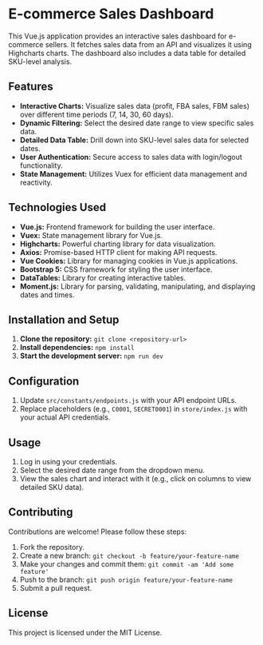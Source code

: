 # E-commerce Sales Dashboard

This Vue.js application provides an interactive sales dashboard for e-commerce sellers. It fetches sales data from an API and visualizes it using Highcharts charts. The dashboard also includes a data table for detailed SKU-level analysis.

## Features

- **Interactive Charts:** Visualize sales data (profit, FBA sales, FBM sales) over different time periods (7, 14, 30, 60 days).
- **Dynamic Filtering:** Select the desired date range to view specific sales data.
- **Detailed Data Table:** Drill down into SKU-level sales data for selected dates.
- **User Authentication:** Secure access to sales data with login/logout functionality.
- **State Management:** Utilizes Vuex for efficient data management and reactivity.

## Technologies Used

- **Vue.js:** Frontend framework for building the user interface.
- **Vuex:** State management library for Vue.js.
- **Highcharts:** Powerful charting library for data visualization.
- **Axios:** Promise-based HTTP client for making API requests.
- **Vue Cookies:** Library for managing cookies in Vue.js applications.
- **Bootstrap 5:** CSS framework for styling the user interface.
- **DataTables:** Library for creating interactive tables.
- **Moment.js:** Library for parsing, validating, manipulating, and displaying dates and times.

## Installation and Setup

1.  **Clone the repository:** `git clone <repository-url>`
2.  **Install dependencies:** `npm install`
3.  **Start the development server:** `npm run dev`

## Configuration

1.  Update `src/constants/endpoints.js` with your API endpoint URLs.
2.  Replace placeholders (e.g., `C0001`, `SECRET0001`) in `store/index.js` with your actual API credentials.

## Usage

1.  Log in using your credentials.
2.  Select the desired date range from the dropdown menu.
3.  View the sales chart and interact with it (e.g., click on columns to view detailed SKU data).

## Contributing

Contributions are welcome! Please follow these steps:

1.  Fork the repository.
2.  Create a new branch: `git checkout -b feature/your-feature-name`
3.  Make your changes and commit them: `git commit -am 'Add some feature'`
4.  Push to the branch: `git push origin feature/your-feature-name`
5.  Submit a pull request.

## License

This project is licensed under the MIT License.
